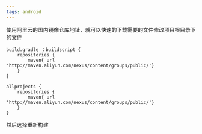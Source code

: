 ```yaml
---
tags: android
---
```


使用阿里云的国内镜像仓库地址，就可以快速的下载需要的文件修改项目根目录下的文件

```text
build.gradle ：buildscript {
    repositories {
        maven{ url 'http://maven.aliyun.com/nexus/content/groups/public/'}
    }
}

allprojects {
    repositories {
        maven{ url 'http://maven.aliyun.com/nexus/content/groups/public/'}
    }
}
```

然后选择重新构建
